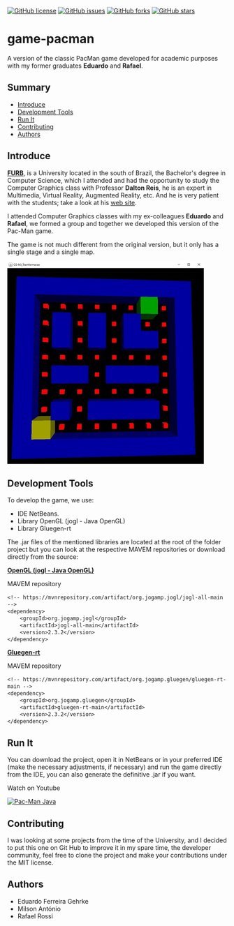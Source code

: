 [![GitHub license](https://img.shields.io/github/license/Milsondepaz/game-pacman)](https://github.com/Milsondepaz/game-pacman/blob/master/LICENSE)
[![GitHub issues](https://img.shields.io/github/issues/Milsondepaz/game-pacman)](https://github.com/Milsondepaz/game-pacman/issues)
[![GitHub forks](https://img.shields.io/github/forks/Milsondepaz/game-pacman)](https://github.com/Milsondepaz/game-pacman/network)
[![GitHub stars](https://img.shields.io/github/stars/Milsondepaz/game-pacman)](https://github.com/Milsondepaz/game-pacman/stargazers)

# game-pacman

A version of the classic PacMan game developed for academic purposes with my former graduates __Eduardo__ and __Rafael__.

## Summary

  - [Introduce](#introduce)
  - [Development Tools](#development-tools)
  - [Run It](#run-it)
  - [Contributing](#contributing)
  - [Authors](#authors)
  
## Introduce

[__FURB__](https://furb.br), is a University located in the south of Brazil, the Bachelor's degree in Computer Science, which I attended and had the opportunity to study the Computer Graphics class with Professor __Dalton Reis__, he is an expert in Multimedia, Virtual Reality, Augmented Reality, etc. And he is very patient with the students; take a look at his [web site](http://www.inf.furb.br/~dalton/dalton/Home.html).

I attended Computer Graphics classes with my ex-colleagues __Eduardo__ and __Rafael__, we formed a group and together we developed this version of the Pac-Man game.

The game is not much different from the original version, but it only has a single stage and a single map.

![Pac-Man](https://github.com/Milsondepaz/game-pacman/blob/master/pacaman/pacman.jpg)

## Development Tools

To develop the game, we use:
- IDE NetBeans.
- Library  OpenGL (jogl - Java OpenGL)
- Library  Gluegen-rt

The .jar files of the mentioned libraries are located at the root of the folder project but you can look at the respective MAVEM repositories or download directly from the source:

[__OpenGL (jogl - Java OpenGL)__](http://www.java2s.com/Code/Jar/o/Downloadopengljar.htm)

MAVEM repository 

    <!-- https://mvnrepository.com/artifact/org.jogamp.jogl/jogl-all-main -->
    <dependency>
        <groupId>org.jogamp.jogl</groupId>
        <artifactId>jogl-all-main</artifactId>
        <version>2.3.2</version>
    </dependency>


[__Gluegen-rt__](http://www.java2s.com/Code/Jar/g/Downloadgluegenrtjar.htm)

MAVEM repository 

    <!-- https://mvnrepository.com/artifact/org.jogamp.gluegen/gluegen-rt-main -->
    <dependency>
        <groupId>org.jogamp.gluegen</groupId>
        <artifactId>gluegen-rt-main</artifactId>
        <version>2.3.2</version>
    </dependency>

## Run It

You can download the project, open it in NetBeans or in your preferred IDE (make the necessary adjustments, if necessary) and run the game directly from the IDE, you can also generate the definitive .jar if you want.

Watch on Youtube

[![Pac-Man Java](http://img.youtube.com/vi/wrALXcuz63I/0.jpg)](http://www.youtube.com/watch?v=wrALXcuz63I "Pac-Man Java")

## Contributing

I was looking at some projects from the time of the University, and I decided to put this one on Git Hub to improve it in my spare time, the developer community, feel free to clone the project and make your contributions under the MIT license.

## Authors

- Eduardo Ferreira Gehrke
- Milson António
- Rafael Rossi


 
 
